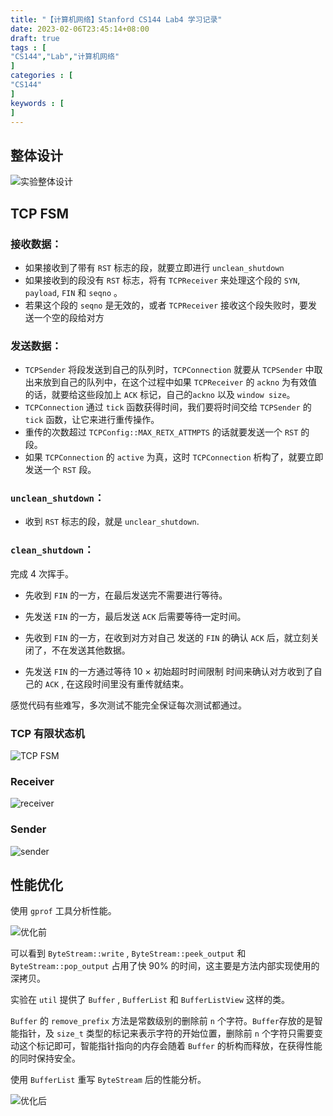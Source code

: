```yaml
---
title: "【计算机网络】Stanford CS144 Lab4 学习记录"
date: 2023-02-06T23:45:14+08:00
draft: true
tags : [ 
"CS144","Lab","计算机网络"                                   
]
categories : [
"CS144"                              
]
keywords : [                                
]
---
```

## 整体设计

![实验整体设计](/images/计算机网络/CS144/Lab4/实验整体设计.png)

## TCP FSM


### **接收数据**：
- 如果接收到了带有 `RST` 标志的段，就要立即进行 `unclean_shutdown`
- 如果接收到的段没有 `RST` 标志，将有 `TCPReceiver` 来处理这个段的 `SYN`, `payload`, `FIN` 和 `seqno` 。
- 若果这个段的 `seqno` 是无效的，或者 `TCPReceiver` 接收这个段失败时，要发送一个空的段给对方

### **发送数据**：
- `TCPSender` 将段发送到自己的队列时，`TCPConnection` 就要从 `TCPSender` 中取出来放到自己的队列中，在这个过程中如果 `TCPReceiver` 的 `ackno` 为有效值的话，就要给这些段加上 `ACK` 标记，自己的`ackno` 以及 `window size`。
- `TCPConnection` 通过 `tick` 函数获得时间，我们要将时间交给 `TCPSender` 的 `tick` 函数，让它来进行重传操作。
- 重传的次数超过 `TCPConfig::MAX_RETX_ATTMPTS` 的话就要发送一个 `RST` 的段。
- 如果 `TCPConnection` 的 `active` 为真，这时 `TCPConnection` 析构了，就要立即发送一个 `RST` 段。

### **`unclean_shutdown`**：

- 收到 `RST` 标志的段，就是 `unclear_shutdown`.

### **`clean_shutdown`**：

完成 4 次挥手。

- 先收到 `FIN` 的一方，在最后发送完不需要进行等待。

- 先发送 `FIN` 的一方，最后发送 `ACK` 后需要等待一定时间。

- 先收到 `FIN` 的一方，在收到对方对自己 发送的 `FIN` 的确认 `ACK` 后，就立刻关闭了，不在发送其他数据。

- 先发送 `FIN` 的一方通过等待 10 $\times$ 初始超时时间限制 时间来确认对方收到了自己的 `ACK` , 在这段时间里没有重传就结束。 

感觉代码有些难写，多次测试不能完全保证每次测试都通过。


### **TCP 有限状态机**

![TCP FSM](/images/计算机网络/CS144/Lab4/TCP-FSM.png)

### **Receiver**

![receiver](/images/计算机网络/CS144/Lab4/receiver.png)


### **Sender**

![sender](/images/计算机网络/CS144/Lab4/sender.png)

## 性能优化

使用 `gprof` 工具分析性能。


![优化前](/images/计算机网络/CS144/Lab4/性能分析.png)

可以看到 `ByteStream::write` , `ByteStream::peek_output` 和 `ByteStream::pop_output` 占用了快 90% 的时间，这主要是方法内部实现使用的深拷贝。

实验在 `util` 提供了 `Buffer` , `BufferList` 和 `BufferListView` 这样的类。

`Buffer` 的 `remove_prefix` 方法是常数级别的删除前 `n` 个字符。`Buffer`存放的是智能指针，及 `size_t` 类型的标记来表示字符的开始位置，删除前 `n` 个字符只需要变动这个标记即可，智能指针指向的内存会随着 `Buffer` 的析构而释放，在获得性能的同时保持安全。

使用 `BufferList` 重写 `ByteStream` 后的性能分析。 

![优化后](/images/计算机网络/CS144/Lab4/性能优化.png)
